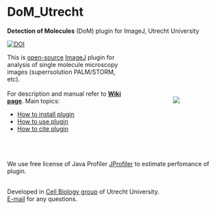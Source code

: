 DoM_Utrecht
===============

<strong>Detection of Molecules</strong> (DoM) plugin for ImageJ, Utrecht University

[![DOI](https://zenodo.org/badge/6157101.svg)](https://zenodo.org/badge/latestdoi/6157101)

<img src="http://katpyxa.info/software/DoM_logox.png" align="right" style="padding:100px"/>This is <a href="http://www.gnu.org/licenses/gpl.html">open-source</a> <a href='http://rsbweb.nih.gov/ij/'>ImageJ</a> plugin for analysis of single molecule microscopy images (superrsolution PALM/STORM, etc).
<br />
<br />
For description and manual refer to <a href="https://github.com/ekatrukha/DoM_Utrecht/wiki"><strong>Wiki page</strong></a>. 
Main topics:
* [How to install plugin](https://github.com/ekatrukha/DoM_Utrecht/wiki/How-to-install-plugin)
* [How to use plugin](https://github.com/ekatrukha/DoM_Utrecht/wiki/How-to-use-plugin-%28Main-menu%29)
* [How to cite plugin](https://github.com/ekatrukha/DoM_Utrecht/wiki/How-to-cite-plugin%3F)
<br />
<br />
<br />
We use free license of Java Profiler <a href="http://www.ej-technologies.com/products/jprofiler/overview.html">JProfiler</a> to estimate perfomance of plugin. 
<br />
<br />

Developed in <a href='http://cellbiology.science.uu.nl/'>Cell Biology group</a> of Utrecht University.  
<a href="mailto:katpyxa@gmail.com">E-mail</a> for any questions.
